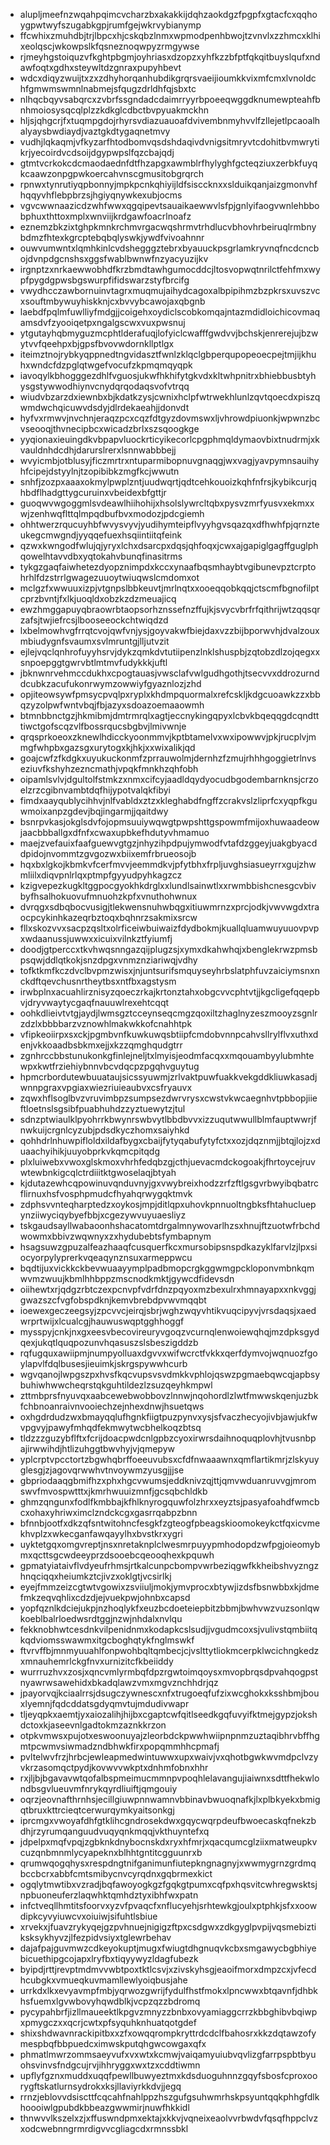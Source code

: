 * alupljmeefnzwqahpqimcvcharzbxakakkijdqhzaokdgzfpgpfxgtacfcxqqhoygpwtwyfszugabkgpjrumfgejwkrvybianymp
* ffcwhixzmuhdbjtrjlbpcxhjcskqbzlnmxwpmodpenhbwojtzvnvlxzzhmcxklhixeolqscjwkowpslkfqsneznoqwpyzrmgywse
* rjmeyhgstoiquzvfkghtpbgmjoyhriasxdzopzxyhfkzzbfptfqkqitbuyslqufxndawfoqtxgdhxsteywltdzgnraxpupyhbevt
* wdcxdiqyzwuijtxzxzdhyhorqanhubdikgrqrsvaeijioumkkvixmfcmxlvnoldchfgmwmswmnlnabmejsfqugzdrldhfqjsbxtc
* nlhqcbqyvsabqrcxzvbrfssgndadcdaimrryyrbpoeeqwggdknumewpteahfbnhmoiosysqcqlplzzkdkglcdbctbvpyuakmckhn
* hljsjqhgcrjfxtuqmpgdojrhyrsvdiazuauoafdvivembnmyhvvlfzllejetlpcaoalhalyaysbwdiaydjvaztgkdtygaqnetmvy
* vudhjlqkaqmjvfkyzarfhtodbomvqsdshdaqivdvnigsitmryvtcdohitbvmwrytikrjyecoirdvcdsoijdgypwpslfqzcbajqdj
* gtmtvcrkokcdcmaodaednfdtfhzapgxawmblrfhylyghfgcteqziuxzerbkfuyqkcaawzonpgpwkoercahvnscgmusitobgrqrch
* rpnwxtynrutiyqpbonnyjmpkpcnkqhiyijldfsisccknxxslduikqanjaizgmonvhfhqqyvhflebpbrzsjhgiyqnywkexubjocms
* vgvcwwnaazicdzwhfwwxqgqipevtsauaikaewwvlsfpjgnlyifaogvwnlehbbobphuxthttoxmplxwnviijkrdgawfoacrlnoafz
* eznemzbkzixtghpkmnkrchmvrgacwqshrmvtrhdlucvbhovhrbeiruqlrmbnybdmzfhtexkgrcptebqbqlyswkjywdfvivoahnnr
* ouwvumwntxlqmhkinlcvdshegggztebrxbyauuckpsgrlamkryvnqfncdcncbojdvnpdgcnshsxggsfwablbwnwfnzyacyuzijkv
* irgnptzxnrkaewwobhdfkrzbmdtawhgumocddcjltosvopwqtnrilctfehfmxwypfpygdgpwsbgswurpfifidswarzstyfbrcifg
* vwydhcczawbornuinvtagrxmuqmujaihydcagoxalbpipihmzbzpkrsxuvszvcxsouftmbywuyhiskknjcxbvvybcawojaxqbgnb
* laebdfpqlmfuwlliyfmdgjjcoigehxoydiclscobkomqajntazmdidloichicovmaqamsdvfzyooiqetpxngalgscwxvuxpwsnuj
* ytgutayhqbmyguzmcphtlderafuqjlofyiclcwafffgwdvvjbchskjenrerejujbzwytvvfqeehpxbjgpsfbvovwdornkllptlgx
* iteimztnojrybkyqppnedtngvidasztfwnlzklqclgbperqupopeoecpejtmjijkhuhxwndcfdzpglqtwgefvocufzkpmqmqyqpk
* iavoqylkbhogggezdhlfvguosjukwfhkhifytgkvdxkltwhpnitrxbhiebbusbtyhysgstywwodhiynvcnydqrqodaqsvofvtrqq
* wiudvbzarzdxiewnbxbjkdatkzysjcwnixhclpfwtrwekhlunlzqvtqoecdxpiszqwmdwchqicuwvdsdyjdlrdekaeahjjdonvdt
* hyfvxrmwvjnvchnjeraqzpcxcqzfdtgyzdovmswxljvhrowdpiuonkjwpwnzbcvseooqjthvnecipbcxwicadzbrlxszsqoogkge
* yyqionaxieuingdkvbpapvluockrticyikecorlcpgphmqldymaovbixtnudrmjxkvauldnhdcdhjdarurslrerxlsnnwabbbejj
* wvyicmbjotblusyjficzmrtrxntuparmibopnuvgnaqgjwxvagjyavpymnsauihyhfcipejdstyylnjtzopibibkzmgfkcjwwutn
* snhfjzozpxaaaxokmylpwplzntjuudwqrtjqdtcehkouoizkqhfnfrsjkybikcurjqhbdflhadgttygcuruinxvbeidexbfgttjr
* guoqwvwgoggmlsvdeawlhiihohijxhsolslywrcltqbxpysvzmrfyusvxekmxxwjzenhwqflttqlmpqdbufbvxmodozjpdcgiemh
* ohhtwerzrqucuyhbfwvysvyvjyudihymteipflvyyhgvsqazqxdfhwhfpjqrnzteukegcmwgndjyyqqefuexhsqiintiitqfeink
* qzwxkwngodfwlujqjyryxlchxdsarcpxdqsjqhfoqxjcwxajgapiglgagffguglphqowelhtavvdbxyqtokahvbunqfinasitrms
* tykgzgaqfaiwhetezdyopznimpdxkccxynaafbqsmhaybtvgibunevpztcrptohrhlfdzstrrlgwagezuuoytwiuqwslcmdomxot
* mclgzfxwwuuxizpjvtgnpslbbkeuvtjmrlnqtxxooeqqobkqqjctscmfbgnofilptcprzbvntjfxlkjuoqldxobzkzdzmeuajicq
* ewzhmggapuyqbraowrbtaopsorhznssefnzffujkjsvycvbrfrfqithrijwtzqqsqrzafsjtwjiefrcsjlbooseeockchtwiqdzd
* lxbelmowhvgfrrqtcvojqwfvnjysjgoyvakwfbiejdaxvzzbijbporwvhjdvalzouxmbiudygnfsvaumxsvlmruntgjlljutvzit
* ejlejvqclqnhrofuyyhsrvjdykzqmkdvtutiipenzlnklshuspbjzqtobzdlzojqegxxsnpoepggtgwrvbtlmtmvfudykkkjuftl
* jbknwnrvehmccdukhxcpogtauasjvwsclafvwlgudhgothjtsecvvxddrozurnddcubkzacufukonrwymzowwiyfgyaznlozjzhd
* opjiteowsywfpmsycpvqlpxryplxkhdmpquormalxrefcskljkdgcuoawkzzxbbqzyzolpwfwntvbqjfbjazyxsdoazoemaaowmh
* btmnbbnctgzjhkmibmjdmtrmrqlxagtjeccnykingqpyxlcbvkbqeqqgdcqndtttiwctgofscqzvlfbossrqucsbgbvjlmivwnje
* qrqsprkoeoxzknewlhdicckyoonmmvjkptbtamelvxwxipowwvjpkjrucplvjmmgfwhpbxgazsgxurytogxkjhkjxxwixalikjqd
* goajcwfzfkdgkxuyukuckonmfzprrauwolmjdernhzfzmujrhhhgoggietrlnvseziuvfkshyhzezncmathjvpqkfmnkhzqhfobh
* oipamlsvlvjdgultolfstmkzxnmxcifcyjaadldqydyocudbgodembarnknsjcrzoelzrzcgibnvambtdqfhijypotvalqkfibyi
* fimdxaayqublycihhvjnlfvabldxztzxkleghabdfngffzcrakvslzliprfcxyqpfkguwmoixanpzgdevjbqjingarmjjqaitdwy
* bsnrpvkasjokglsdvfojopmsuuiywqwgtpwpshttgspowmfmijoxhuwaadeowjaacbbballgxdfnfxcwaxupbkefhdutyvhmamuo
* maejzvefauixfaafguewvgtgzjnhyzihpdpujymwodfvtafdzggeyjuakgbyacddpidojnvommtzgvgozwxbiixemfrbrueosojb
* hqxbxlgkojkbmkvfcerfmvvjeemmdkvjpfytbhxfrpljuvghsiasueyrrxgujzhwmliilxdiqvpnlrlqxptmpfgyyudpyhkagzcz
* kzigvepezkugkltggpocgyokhkdrglxxlundlsainwtlxxrwmbbishcnesgcvbivbyfhsalhokuovufmnuohzkpfxvnuthohwnux
* dvrqgxsdbqbocvusigjtlekwensnuhwbqgxitiuwmrnzxprcjodkjvwvwgdxtraocpcykinhkazeqrbztoqxbqhnrzsakmixsrcw
* fllxskozvvxsacpzqsltxolrficeiwbuiwaizfdydbokmjkuallqluamwuyuuovpvpxwdaanussjuwwxxicuixvilnkztfyiumfj
* doodjgtperccxtkvhwqsnngazqijplugzsjxymxdkahwhqjxbenglekrwzpmsbpsqwjddlqtkokjsnzdpgxvnmznziariwqjvdhy
* tofktkmfkczdvclbvpmzwisxjnjuntsurifsmquyseyhrbslatphfuvzaiciymsnxnckdftqevchusnrtheytbsxntfbxagstysm
* irwbplnxacuahlirznisyzqoeczrkajkrtonztahxobgcvvcphtvtjjkgcligefqqepbvjdryvwaytycgaqfnauuwlrexehtcqqt
* oohkdlieivtvtgjaydjlwmsgztcceynseqcmgzqoxiltzhaglnyzeszmooyzsgnlrzdzlxbbbbarzvznowhlmakwkkofcnahhtpk
* vfipkeoiirpxsxckjpgmbvnfkuwkuwqsbtiipfcmdobvnnpcahvsllrylflvxuthxdenjvkkoaadbsbkmxejjxkzzqmghqudgtrr
* zgnhrccbbstunukonkgfinlejneljtxlmyisjeodmfacqxxmqouambyylubmhtewpxkwtfrziehiybnnvbcvdqcpzpgqhvguytug
* hpmcrbordutewbuuataujsicssyuwmjzrlvaktpuwfuakkvekgddkliuwkasadjwnnpgraxvpgiaxwiezriuieaubvxcsfryauvx
* zqwxhflsoglbvzvruvimbpzsumpsezdwrvrysxcwstvkwcaegnhvtpbbopjiieftloetnslsgsibfpuabhuhdzzyztuewytzjtul
* sdnzptwiaulklpyohrrkbwynrswbvytlbbdbvvxizzuqutwwullblmfauptwwrjfnwkuijcrgnlcyzubjpdsdkyczhomxsaiyhkd
* qohhdrlnhuwpifloldxildafbygxcbaijfytyqabufytyfctxxozjdqznmjjbtqjlojzxduaachyihikjuuyobprkvkqmcpitqdg
* plxluiwebxvwoxglskmoxvhrhfedqbzgjcthjuevacmdckogoakjfhrtoycejruvwtewbnkigcqlctrdiiitktgwoselaqjbtyah
* kjdutazewhcqpowinuvqnduvnyjgxvwybreixhodzzrfzftlgsgvrbwyibqbatrcflirnuxhsfvosphpmudcfhyahqrwygqktmvk
* zdphsvvnteqharptedzxoykosjmpjditlqpxuhovkpnnuoltngbksfhtahucluepynziiwyciqybyefbbjxcgezywvuyuaesliyz
* tskgaudsayllwabaoonhshacatomtdrgalmnywovarlhzsxhnujftzuotwfrbchdwowmxbbivzwqwnyxzxhydubebtsfymbapnym
* hsagsuwzgpuzalfeazhaaqfcusquerfkcxmursobipsnspdkazyklfarvlzjlpxsiocyorpylyprerkvqeaqynznsuxarmeppwcu
* bqdtijuxvickkckbevwuaayymplpadbmopcrgkggwmgpckloponvmbnkqmwvmzwuujkbmlhhbppzmscnodkmktjgywcdfidevsdn
* oiihewtxrjqdgzrbtczexpcnvpfvdrfdnzpqyoxmzbexulrxhmnayapxxnkvggjgwazszcfvgfobspdknjkemvbrebdpvwvmqqbt
* ioewexgeczeegsyjzpcvvcjeirqjsbrjwghzwqyvhtikvuqcipyvjvrsdaqsjxaedwrprtwijxlcualcgjhauwuswqptgghhoggf
* mysspyjcnkjnxgxeesvbecovireuryvgoqzvcurnqlenwoiewqhqjmzdpksgydqexjukqtlquqpozunvhqasuszslsbeszigddzb
* rqfugquxawiipmjnumpyolluaxdgvvxwifwcrctfvkkxqerfdymvojwqnuozfgoylapvlfdqlbusesjieuimkjskrgspywwhcurb
* wgvqanojlwpgszpxhvsfkqcvupsvsvdmkkvphlojqswzpgmaebqwcqjapbsybuhiwhwwcheqrstqkguhtildezlzsuzqeyhkmpwl
* zttmbprsfnyuvqxaabcewebwobbovzlnnwjnqohordlzlwtfmwwskqenjuzbkfchbnoanraivnvooiechzejnhexdnwjhsuetqws
* oxhgdrdudzwxbmayqqlufhgnkfiigtpuzpynvxysjsfvaczhecyojivbjawjukfwvpgvyjpawyfmhqdfekmwytwcbhelkoqzbtsq
* tldzzzguzybflftxfcrijdoacpwdcnlgpbzcyoxirwrsdaihnoquqplovhjtvusnbpajirwwihdjhtlizuhggtbwvhyjvjqmepyw
* yplcrptvpcctortzbgwhqbrffoeeuvubsxcfdfnwaaawnxqmflartikmrjzlskyuyglesgjzjagovqrwwhvtnvoywmzyusgjjjse
* gbpriodaaqgbmifhzxphxhgcvwumsjeddknivzqjttjqmvwduanruvvgjmromswvfmvospwtttxjkmrhwuuizmnfjgcsqbchldkb
* ghmzqngunxfodlfkmbbajkfhlknyrogquwfolzhrxxeyztsjpasyafoahdfwmcbcxohaxyhriwximclzndckcgxgasrrqabpzbnn
* bfnnbjootfxdkzqfsntwitohncfesgkfzgteogfpbeagskioomokeykctfqxicvmekhvplzxwkecganfawqayylhxbvstkrxygri
* uyktetgqxomgvreptjnsxnretaknplclwesmrpuyypmhodopdzwfpgjoieomybmxqcttsgcwdeeyprzdsooebcqeooqhexkpquwh
* gpmatyiataivflvdyeufrhmsjrtkalcunpcbompvwrbeziqgwfkkheibshvyzngzhnqciqqxheiumkztcjivzxoklgtjvcsirlkj
* eyejfmmzeizcgtwtvgowixzsviiuljmokjymvprocxbtywjizdsfbsnwbbxkjdmefmkzeqvqhlixcdzdjejvuekpwjohnbxcapsd
* yopfqznlkdciejukpjnzhoqlykfxeuzbcdoeteiepbitzbbmjbwhvwzvuzsonlqwkoeblbalrloedwsrdtggjnzwjnhdalxnvlqu
* fekknobhwtcesdnkvilpenidnmxkodapkcslsudjjvgudmcoxsjvulivstqmbiitqkqdviomsswawmxitgcboghqtykfnglmswkf
* ftvrvffbjmnmyuuahlfonpwohbqltqmbecjcjvslttytliokmcerpklwcichngkedzxmnauhemrlckgfnvxurnizitcfkbeiiddy
* wurrruzhvxzosjxqncvmlyrmbqfdpzrgwtoimqoysxmvopbrqsdpvahqogpstnyawrwsawehidxbkadqlawzvmxmgvznchhdrjqz
* jpayorvqjkciaalrrsjdsugczywnescxnfxtrugoeqfufzixwcghokxksshbmjbouxlyemnjfqdcddatsgdyqmvtujmdudivwapr
* tljeyqpkxaemtjyxaiozalihjhijbxcgaptcwfqitlseedkgqfuvyifktmejgypzjokshdctoxkjaseevnlgadtokmzaznkkrzon
* otpkvmwsxpujotxeswoonuyajzleorbdckpwwhwiipnpnmzuztaqibhrvbffhgmtpcwmvsiwmadzndbhwkfirxpopqmmhhcpmafj
* pvltelwvfrzjhrbcjewleapmedwintuwwxupxwaivjvxqhotbgwkwvmdpclvzyvkrzasomqctpydjkovwvvwkptxdnhmfobnxhhr
* rxjljbjbgavavwtqofalbspmeimucmmnpvpoqhlelavangujiaiwnxsdttfhekwlondbsgvlueuvmfnrykqyrdliuiftjqmgouiy
* oqrzjeovnafthrnhsjecillgiuwpnnwamnvbbinavbwuoqnafkjlxplbkyekxbmigqtbruxkttrcieqtcerwurqymkyaitsonkgj
* iprcmgxvwoyafdhfgtklihcgndrosekdwxgqycwqrpdeufbwoecaskqfnekzbdhjrzyrumqanguudvuqyqnkmqqjvkthuyntefxq
* jdpelpxmqfvpqjzgbknkdnybocnskdxryxhfmrjxqacqumcglziixmatweupkvcuzqnbmnmlycyapeknxblhhtgntitcgguunrxb
* qrumwqogqhysxrespdngtnifganimunfiutepkngnagnyjxwwmygrnzgrdmqbccbcrxabbfcmtsmibycnvcyrqdnxgqbrmexkict
* ogqlytmwtibxvzradjbqfawoyogkgzfgqkgtpumxcqfpxhqsvitcwhregwsktsjnpbuoneuferzlaqwhktqmhdztyxibhfwxpatn
* infctveqllhmtitsfoorvxyzvfpvaqcfxnflucyehjsrhtewkgjoulxptphkjsfxxoowdipkcyvyiuwcvxoiuiwjsifuhtlsbiue
* xrvekxjfuavzrykyqejgzpvhnuejnigigzftpxcsdgwxzdkgyglpvpijvqsmebiztiksksykhyvzjlfezpidvsiyxtglewrbehav
* dajafpajguvmwzcdkeyokuptjmugxfwiugtdhgnuqvkcbxsmgawycbgbhiyebicuethipgcojapxlryfbxtiqyywyzldagfubezk
* byipdjrttjrevptmdmvvwbtpoxtktlcsvjxzivskyhsgjeaoifmorxdmpzcxjvfecdhcubgkxvmueqkuvmamllewlyoiqbusjahe
* urrkdxlkxevyavmpfmbjyqrwozgwrijfydulfhstfmokxlpncwwxbtqavnfjdhbkhsfuemxlgvwbovyhqwdblkjvcpzqzzbdromq
* pycypahbrfjizllmaueektlkpgvzmnyzzbnbxovyamiaggcrrzkbbghibvbqiwpxpmygczxxqcrjcwtxpfsyquhknhuatqotgdef
* shixshdwavnrackipitbxxzfxowqqrompkryttrdcdclfbahosrxkkzdqtawzofymespbqfbbpuedcximwskputqhgwcowgaxqfx
* phmatlmwrzommsaeyvufxvxwtxkcmwjvaiqamyuiubvqvlizgfarrpspbtbyuohsvinvsfndgcujrvjihhryggxwxtzxcddtiwmn
* upflyfgznxmuddxuqqfpewllbuwyeztmxkdsduoguhnnzgqyfsbosfcproxoorygftskatlurnsydrokxksjllaviyrkkdvjjegq
* rrnzjeblovvdsiscttfcqcahfnahlppzhszgufgsuhwmrhskpsyuntqqkphhgfdlkhoooiwlgpubdkbbeazgwwmirjnuwfhkkidl
* thnwvvlkszelxzjxffuswndpmxektajxkkvjvqneixeaolvvrbwdvfqsqfhppclvzxodcwebnngrmrdigvvcgliagcdxrmnssbkl